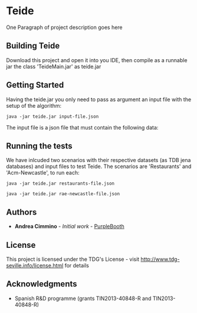 # Teide

One Paragraph of project description goes here

## Building Teide 

Download this project and open it  into you IDE, then compile as a runnable jar the class 'TeideMain.jar' as teide.jar

## Getting Started

Having the teide.jar you only need to pass as argument an input file with the setup of the algorithm:

```
java -jar teide.jar input-file.json
```


The input file is a json file that must contain the following data:







## Running the tests

We have inlcuded two scenarios with their respective datasets (as TDB jena databases) and input files to test Teide. The scenarios are 'Restaurants' and 'Acm-Newcastle', to run each:

```
java -jar teide.jar restaurants-file.json
```

```
java -jar teide.jar rae-newcastle-file.json
```


## Authors

* **Andrea Cimmino** - *Initial work* - [PurpleBooth](http://www.tdg-seville.info/acimmino/Home)


## License

This project is licensed under the TDG's License - visit http://www.tdg-seville.info/license.html for details

## Acknowledgments

* Spanish R&D programme (grants TIN2013-40848-R and TIN2013-40848-R)
